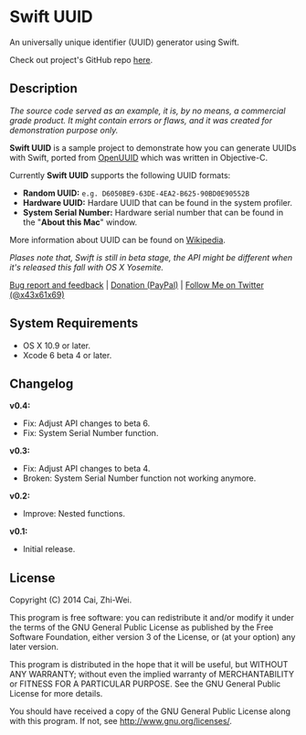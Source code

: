 Swift UUID
==========

An universally unique identifier (UUID) generator using Swift.

Check out project's GitHub repo [here](https://github.com/x43x61x69/Swift-UUID).


Description
-----------
*The source code served as an example, it is, by no means, a commercial grade product. It might contain errors or flaws, and it was created for demonstration purpose only.*

**Swift UUID** is a sample project to demonstrate how you can generate UUIDs with Swift, ported from [OpenUUID](https://github.com/x43x61x69/OpenUUID) which was written in Objective-C.

Currently **Swift UUID** supports the following UUID formats:

* **Random UUID:** `e.g. D6050BE9-63DE-4EA2-B625-90BD0E90552B`
* **Hardware UUID:** Hardare UUID that can be found in the system profiler.
* **System Serial Number:** Hardware serial number that can be found in the "**About this Mac**" window.

More information about UUID can be found on [Wikipedia](http://en.wikipedia.org/wiki/Universally_unique_identifier).

*Plases note that, Swift is still in beta stage, the API might be different when it's released this fall with OS X Yosemite.*

[Bug report and feedback](https://github.com/x43x61x69/Swift-UUID/issues) | [Donation (PayPal)](https://www.paypal.com/cgi-bin/webscr?cmd=_s-xclick&hosted_button_id=N29VTZVBZLZA4) | [Follow Me on Twitter (@x43x61x69)](https://twitter.com/x43x61x69)


System Requirements
-------------------

* OS X 10.9 or later.
* Xcode 6 beta 4 or later.


Changelog
---------

**v0.4:**

* Fix: Adjust API changes to beta 6.
* Fix: System Serial Number function.

**v0.3:**

* Fix: Adjust API changes to beta 4.
* Broken: System Serial Number function not working anymore.

**v0.2:**

* Improve: Nested functions.

**v0.1:**

* Initial release.


License
-------

Copyright (C) 2014  Cai, Zhi-Wei.

This program is free software: you can redistribute it and/or modify it under the terms of the GNU General Public License as published by the Free Software Foundation, either version 3 of the License, or (at your option) any later version.

This program is distributed in the hope that it will be useful, but WITHOUT ANY WARRANTY; without even the implied warranty of MERCHANTABILITY or FITNESS FOR A PARTICULAR PURPOSE.  See the GNU General Public License for more details.

You should have received a copy of the GNU General Public License along with this program. If not, see <http://www.gnu.org/licenses/>.
